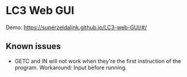 # LC3 Web GUI

Demo: https://superzeldalink.github.io/LC3-web-GUI/#/

## Known issues
- GETC and IN will not work when they're the first instruction of the program.
  Workaround: Input before running.
